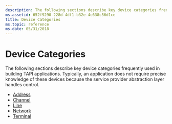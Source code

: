 ```yaml
---
description: The following sections describe key device categories frequently used in building TAPI applications. Typically, an application does not require precise knowledge of these devices because the service provider abstraction layer handles control.
ms.assetid: 652f9290-228d-4df1-b32e-4c638c56d1ce
title: Device Categories
ms.topic: reference
ms.date: 05/31/2018
---
```


# Device Categories

The following sections describe key device categories frequently used in building TAPI applications. Typically, an application does not require precise knowledge of these devices because the service provider abstraction layer handles control.

-   [Address](address-ovr.md)
-   [Channel](channel-ovr.md)
-   [Line](line-ovr.md)
-   [Network](network-ovr.md)
-   [Terminal](terminal-ovr.md)

 

 



